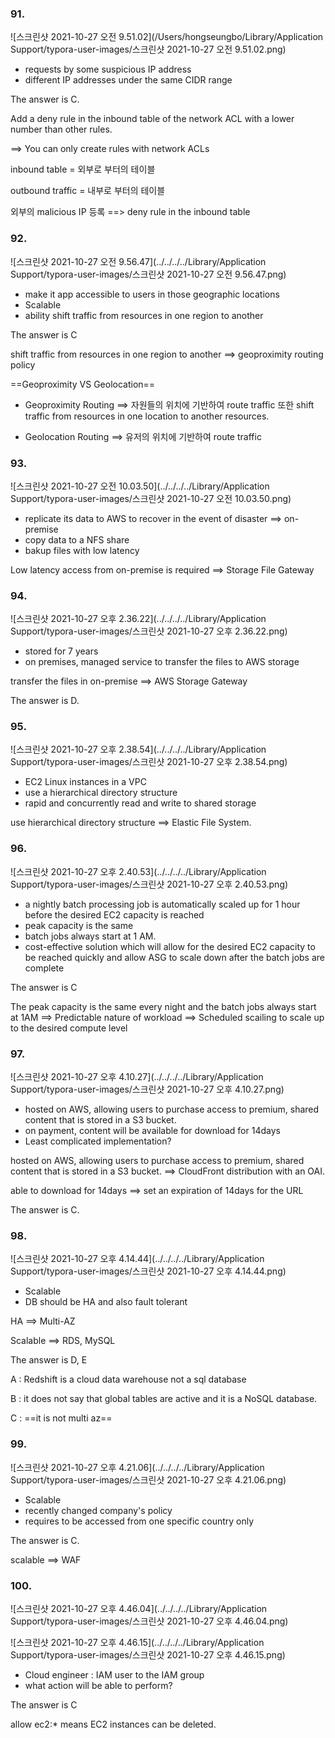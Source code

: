 ### 91.

![스크린샷 2021-10-27 오전 9.51.02](/Users/hongseungbo/Library/Application Support/typora-user-images/스크린샷 2021-10-27 오전 9.51.02.png)

- requests by some suspicious IP address
- different IP addresses under the same CIDR range



The answer is C.

Add a deny rule in the inbound table of the network ACL with a lower number than other rules.

==> You can only create rules with network ACLs

inbound table = 외부로 부터의 테이블

outbound traffic = 내부로 부터의 테이블

외부의 malicious IP 등록 ==> deny rule in the inbound table



### 92.

![스크린샷 2021-10-27 오전 9.56.47](../../../../Library/Application Support/typora-user-images/스크린샷 2021-10-27 오전 9.56.47.png)

- make it app accessible to users in those geographic locations
- Scalable
- ability shift traffic from resources in one region to another



The answer is C

shift traffic from resources in one region to another ==> geoproximity routing policy

==Geoproximity VS Geolocation==

- Geoproximity Routing ==> 자원들의 위치에 기반하여 route traffic 또한 shift traffic from resources in one location to another resources.

- Geolocation Routing ==> 유저의 위치에 기반하여 route traffic



### 93.

![스크린샷 2021-10-27 오전 10.03.50](../../../../Library/Application Support/typora-user-images/스크린샷 2021-10-27 오전 10.03.50.png)

- replicate its data to AWS to recover in the event of disaster ==> on-premise
- copy data to a NFS share
- bakup files with low latency



Low latency access from on-premise is required ==> Storage File Gateway



### 94.

![스크린샷 2021-10-27 오후 2.36.22](../../../../Library/Application Support/typora-user-images/스크린샷 2021-10-27 오후 2.36.22.png)

- stored for 7 years
- on premises, managed service to transfer the files to AWS storage



transfer the files in on-premise ==> AWS Storage Gateway

The answer is D.



### 95.

![스크린샷 2021-10-27 오후 2.38.54](../../../../Library/Application Support/typora-user-images/스크린샷 2021-10-27 오후 2.38.54.png)

- EC2 Linux instances in a VPC
- use a hierarchical directory structure
- rapid and concurrently read and write to shared storage



use hierarchical directory structure ==> Elastic File System.



### 96.

![스크린샷 2021-10-27 오후 2.40.53](../../../../Library/Application Support/typora-user-images/스크린샷 2021-10-27 오후 2.40.53.png)

- a nightly batch processing job is automatically scaled up for 1 hour before the desired EC2 capacity is reached
- peak capacity is the same
- batch jobs always start at 1 AM.
- cost-effective solution which will allow for the desired EC2 capacity to be reached quickly and allow ASG to scale down after the batch jobs are complete



The answer is C

The peak capacity is the same every night and the batch jobs always start at 1AM ==> Predictable nature of workload ==> Scheduled scailing to scale up to the desired compute level



### 97.

![스크린샷 2021-10-27 오후 4.10.27](../../../../Library/Application Support/typora-user-images/스크린샷 2021-10-27 오후 4.10.27.png)

- hosted on AWS, allowing users to purchase access to premium, shared content that is stored in a S3 bucket.
- on payment, content will be available for download for 14days
- Least complicated implementation?



hosted on AWS, allowing users to purchase access to premium, shared content that is stored in a S3 bucket. ==> CloudFront distribution with an OAI.

able to download for 14days ==> set an expiration of 14days for the URL



The answer is C.



### 98.

![스크린샷 2021-10-27 오후 4.14.44](../../../../Library/Application Support/typora-user-images/스크린샷 2021-10-27 오후 4.14.44.png)

- Scalable
- DB should be HA and also fault tolerant



HA ==> Multi-AZ

Scalable ==> RDS, MySQL



The answer is D, E

A : Redshift is a cloud data warehouse not a sql database

B : it does not say that global tables are active and it is a NoSQL database.

C : ==it is not multi az==



### 99.

![스크린샷 2021-10-27 오후 4.21.06](../../../../Library/Application Support/typora-user-images/스크린샷 2021-10-27 오후 4.21.06.png)

- Scalable
- recently changed company's policy
- requires to be accessed from one specific country only



The answer is C.

 scalable ==> WAF



### 100.

![스크린샷 2021-10-27 오후 4.46.04](../../../../Library/Application Support/typora-user-images/스크린샷 2021-10-27 오후 4.46.04.png)

![스크린샷 2021-10-27 오후 4.46.15](../../../../Library/Application Support/typora-user-images/스크린샷 2021-10-27 오후 4.46.15.png)

- Cloud engineer : IAM user to the IAM group
- what action will be able to perform?



The answer is C

allow ec2:* means EC2 instances can be deleted.